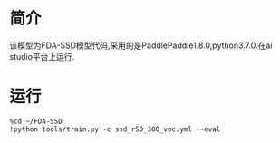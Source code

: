# 简介

该模型为FDA-SSD模型代码,采用的是PaddlePaddle1.8.0,python3.7.0.在ai studio平台上运行.

# 运行
```Shell
%cd ~/FDA-SSD
!python tools/train.py -c ssd_r50_300_voc.yml --eval
```
